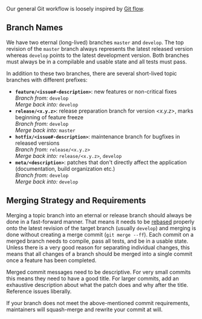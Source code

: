 Our general Git workflow is loosely inspired by [Git flow](https://www.atlassian.com/git/tutorials/comparing-workflows#gitflow-workflow).

## Branch Names

We have two eternal (long-lived) branches `master` and `develop`. The top revision of the `master` branch always represents the latest released version whereas `develop` points to the latest development version. Both branches must always be in a compilable and usable state and all tests must pass.

In addition to these two branches, there are several short-lived topic branches with different prefixes:

- **`feature/<issue#-description>`**: new features or non-critical fixes<br>
   *Branch from:* `develop`<br>
   *Merge back into:* `develop` 
- **`release/<x.y.z>`**: release preparation branch for version *&lt;x.y.z&gt;*, marks beginning of feature freeze<br>
   *Branch from:* `develop`<br>
   *Merge back into:* `master`
- **`hotfix/<issue#-description>`**: maintenance branch for bugfixes in released versions<br>
   *Branch from:* `release/<x.y.z>`<br>
   *Merge back into:* `release/<x.y.z>`, `develop`
- **`meta/<description>`**: patches that don't directly affect the application (documentation, build organization etc.)<br>
   *Branch from:* `develop`<br>
   *Merge back into:* `develop`

## Merging Strategy and Requirements

Merging a topic branch into an eternal or release branch should always be done in a fast-forward manner. That means it needs to be [rebased](https://git-scm.com/docs/git-rebase) properly onto the latest revision of the target branch (usually `develop`) and merging is done without creating a merge commit (`git merge --ff`). Each commit on a merged branch needs to compile, pass all tests, and be in a usable state. Unless there is a very good reason for separating individual changes, this means that all changes of a branch should be merged into a single commit once a feature has been completed.

Merged commit messages need to be descriptive. For very small commits this means they need to have a good title. For larger commits, add an exhaustive description about what the patch does and why after the title. Reference issues liberally.

If your branch does not meet the above-mentioned commit requirements, maintainers will squash-merge and rewrite your commit at will.